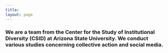 ```yaml
---
title: 
layout: page
---
```





### We are a team from the Center for the Study of Institutional Diversity (CSID) at Arizona State University. We conduct various studies concerning collective action and social media.




<script type="text/javascript" src="https://ajax.googleapis.com/ajax/libs/jquery/1.7.2/jquery.min.js"></script>
<script type="text/javascript" src="assets/javascript/jquery.backstretch.min.js"></script>
<script type="text/javascript" src="assets/javascript/application.js"></script>
